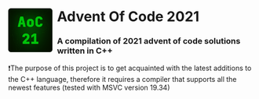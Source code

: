 # Advent Of Code 2021 <img title="" src="./assets/icon.svg" align="left" width="90" style="padding-right: 0.5ch">
### A compilation of 2021 advent of code solutions written in C++

:exclamation:The purpose of this project is to get acquainted with the latest additions to the C++ language, 
therefore it requires a compiler that supports all the newest features (tested with MSVC version 19.34)